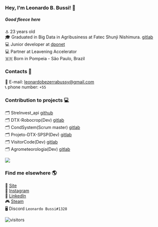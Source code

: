 ### Hey, I'm Leonardo B. Bussi! 🖖


##### Good fleece here

⚓️ 23 years old <br>
🎓 Graduated in Big Data in Agribusiness at Fatec Shunji Nishimura. [gitlab](https://gitlab.com/bdag/) <br>
💻 Junior developer at [dponet](https://www.dponet.com.br/) <br>
💻 Partner at Leavening Accelerator <br>
🇧🇷 Born in Pompeia - São Paulo, Brazil <br>

### Contacts 📱

📨 E-mail: leonardobezerrabussy@gmail.com <br>
📞 phone number: ` +55 ` <br>

### Contribution to projects 💻

🗂 StreInvest_api [github](https://github.com/StreInvest/streinvest_api) <br>
🗂 DTX-Robocrop(Dev) [gitlab](https://gitlab.com/dtx-robocrop) <br>
🗂 CondSystem(Scrum master) [gitlab](https://gitlab.com/bdag/condsystem) <br>
🗂 Projeto-DTX-SPSP(Dev) [gitlab](https://gitlab.com/BDAg/Projeto-DTX-SPSP) <br>
🗂 VisitorCode(Dev) [gitlab](https://gitlab.com/BDAg/qrcodevisits) <br>
🗂 Agrometeorologia(Dev) [gitlab](https://gitlab.com/BDAg/Agrometeorologia) <br>


  <img align="center" src="https://github-readme-stats.anuraghazra1.vercel.app/api/top-langs/?username=leonardobussi&layout=compact&theme=dracula" />


### Find me elsewhere 🌎

🚀 [Site](https://leonardobussi.github.io) <br>
📸 [Instagram](https://instagram.com/bussi_leo) <br>
💼 [LinkedIn](https://www.linkedin.com/in/leonardobbussi/) <br>
🎮 [Steam](https://steamcommunity.com/profiles/76561198818422659) <br>
🖥️ Discord `Leonardo Bussi#1328` <br>


![visitors](https://visitor-badge.laobi.icu/badge?page_id=leonardobussi.leonardobussi)
